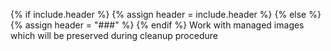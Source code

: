 {% if include.header %}
{% assign header = include.header %}
{% else %}
{% assign header = "###" %}
{% endif %}
Work with managed images which will be preserved during cleanup procedure

